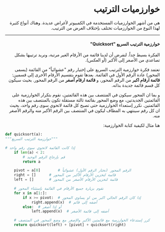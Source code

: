 <div dir="rtl" lang="ar">

# خوارزميات الترتيب

هي من أشهر الخوارزميات المستخدمة في الكمبيوتر لأغراض عديدة. وهناك أنواع كثيرة لهذا النوع من الخوارزميات تختلف بإختلاف الغرض من الترتيب.



<hr>

#### خوارزمية الترتيب السريع "Quicksort"

الفكرة بسيط جداً. لنفرض أن لدينا قائمة من الأرقام الغير مرتبة، ونريد ترتيبها بشكل تصاعدي من الأصغر إلى الأكبر (أو العكس).

تعتمد فكرة خوارزمية الترتيب السريع  على إختيار رقم "عشوائياً" من القائمة (يسمى المحور) عادة الرقم الأول في القائمة. بعدها تقوم بتقسيم الأرقام الأخرى إلى قسمين: **قائمة ارقام اكبر** من الرقم المحور، و **قائمة ارقام أصغر** من الرقم المحور. بحيث سيكون كل قسم قائمة جديدة بذاته.

و بما ان المحور سيكون في المنتصف بين هذه القائمتين، نقوم بتكرار الخوارزمية على القائمتين الجديدتين، مع وضع المحور بقائمة ثالثة مستقلة تكون بالمنتصف بين هذه القائمتين. نكرر إستعداء الخوارزمية حتى تصبح كل قائمة لاتحوي سوى رقم واحد، بحيث ان كل رقم سينتهي به المطاف ليكون في المنتصف بين الرقم الأكبر منه والرقم الأصغر منه.

هنا مثال لكيفية كتابة الخوارزمية:


</div>

```python
def quicksort(a):
"""خوارزمية الترتيب السريع"""

# إذا كانت القائمة لاتحوي سوى رقم واحد
    if len(a) < 2:
        # قم بإرجاع الرقم الوحيد
        return a

    pivot = a[0]		# الرقم المحور (نختار الرقم الأول) عشوائياً
    right = []		# قائمة لتخزين الأرقام الأكبر من المحور
    left = []		# قائمة لتخزين الأرقام الأصغر من المحور

    # نقوم بزيارة جميع الأرقام في القائمة بإستثناء المحور
    for x in a[1:]:
        if x >= pivot:  # إذا كان الرقم الحالي اكبر من او يساوي المحور
            right.append(x)  # أضفه إلى قائم
        else:  # أو إذا أصغر
            left.append(x)  # أضفه إلى قائمة الأصغر

    # كرر إستدعاء الخوارزمية مع قائمتين الأكبر والإصغر مع وضع المحور في المنتصف
    return quicksort(left) + [pivot] + quicksort(right)
```
